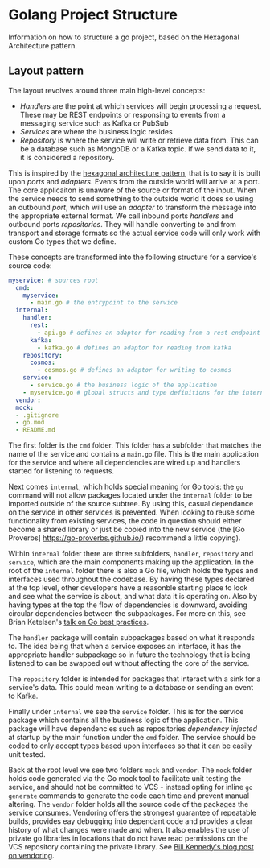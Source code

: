 # Golang Project Structure

Information on how to structure a go project, based on the Hexagonal Architecture pattern.

## Layout pattern

The layout revolves around three main high-level concepts:

- *Handlers* are the point at which services will begin processing a request. These may be REST endpoints or responsing to events from a messaging service such as Kafka or PubSub
- *Services* are where the business logic resides
- *Repository* is where the service will write or retrieve data from. This can be a database such as MongoDB or a Kafka topic. If we send data to it, it is considered a repository.

This is inspired by the [hexagonal architecture pattern](alistair.cockburn.us/hexagonal-architecture), that is to say it is built upon *ports* and *adapters*. Events from the outside world will arrive at a port. The core applicaiton is unaware of the source or format of the input. When the service needs to send something to the outside world it does so using an outbound *port*, which will use an *adapter* to transform the message into the appropriate external format. We call inbound ports *handlers* and outbound ports *repositories*. They will handle converting to and from transport and storage formats so the actual service code will only work with custom Go types that we define.

These concepts are transformed into the following structure for a service's source code:

```yaml
myservice: # sources root
  cmd:
    myservice:
      - main.go # the entrypoint to the service
  internal:
    handler:
      rest:
        - api.go # defines an adaptor for reading from a rest endpoint
      kafka:
        - kafka.go # defines an adaptor for reading from kafka
    repository:
      cosmos:
        - cosmos.go # defines an adaptor for writing to cosmos
    service:
      - service.go # the business logic of the application
    - myservice.go # global structs and type definitions for the internal logic
  vendor:
  mock:
  - .gitignore
  - go.mod
  - README.md
```

The first folder is the `cmd` folder. This folder has a subfolder that matches the name of the service and contains a `main.go` file. This is the main application for the service and where all dependencies are wired up and handlers started for listening to requests.

Next comes `internal`, which holds special meaning for Go tools: the `go` command will not allow packages located under the `internal` folder to be imported outside of the source subtree. By using this, casual dependance on the service in other services is prevented. When looking to reuse some functionality from existing services, the code in question should either become a shared library or just be copied into the new service (the [Go Proverbs] https://go-proverbs.github.io/) recommend a little copying).

Within `internal` folder there are three subfolders, `handler`, `repository` and `service`, which are the main components making up the application. In the root of the `internal` folder there is also a Go file, which holds the types and interfaces used throughout the codebase. By having these types declared at the top level, other developers have a reasonble starting place to look and see what the service is about, and what data it is operating on. Also by having types at the top the flow of dependencies is downward, avoiding circular dependencies between the subpackages. For more on this, see Brian Ketelsen's [talk on Go best practices](https://www.youtube.com/watch?v=MzTcsI6tn-0).

The `handler` package will contain subpackages based on what it responds to. The idea being that when a service exposes an interface, it has the appropriate handler subpackage so in future the technology that is being listened to can be swapped out without affecting the core of the service.

The `repository` folder is intended for packages that interact with a sink for a service's data. This could mean writing to a database or sending an event to Kafka.

Finally under `internal` we see the `service` folder. This is for the service package which contains all the business logic of the application. This package will have dependencies such as repositories *dependency injected* at startup by the main function under the `cmd` folder. The service should be coded to only accept types based upon interfaces so that it can be easily unit tested.

Back at the root level we see two folders `mock` and `vendor`. The `mock` folder holds code generated via the Go mock tool to facilitate unit testing the service, and should not be committed to VCS - instead opting for inline `go generate` commands to generate the code each time and prevent manual altering. The `vendor` folder holds all the source code of the packages the service consumes. Vendoring offers the strongest guarantee of repeatable builds, provides eay debugging into dependant code and provides a clear history of what changes were made and when. It also enables the use of private go libraries in locations that do not have read permissions on the VCS repository containing the private library. See [Bill Kennedy's blog post on vendoring](https://www.ardanlabs.com/blog/2020/04/modules-06-vendoring.html).
